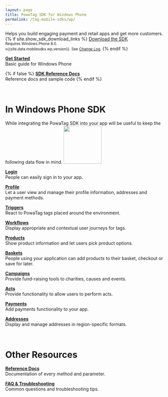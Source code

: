 ```yaml
---
layout: page
title: PowaTag SDK for Windows Phone
permalink: /tag-mobile-sdks/wp/
---
```


Helps you build engaging payment and retail apps and get more customers.
{% if site.show_sdk_download_links %}
<a class="download-link wp" href="{{site.data.mobilesdks.wp.url}}">Download the SDK</a><br />
<small>Requires Windows Phone 8.0.</small><br />
<small>v{{site.data.mobilesdks.wp.version}}. See [Change Log]({{site.baseurl}}/tag-mobile-sdks/wp/changelog/).</small>
{% endif %}

**[Get Started]({{site.baseurl}}/tag-mobile-sdks/wp/start/)**<br />
Basic guide for Windows Phone

{% if false %}
**[SDK Reference Docs]({{site.baseurl}}/tag-mobile-sdks/wp/reference/)**<br />
Reference docs and sample code
{% endif %}

<br />

# In Windows Phone SDK

While integrating the PowaTag SDK into your app will be useful to keep the following data flow in mind.
<img src="{{ '/images/powatag_mobile_sdks_generic_workflow.png' | prepend: site.baseurl }}" height="120" />

**[Login]({{site.baseurl}}/tag-mobile-sdks/wp/login/)**<br />
People can easily sign in to your app.

**[Profile]({{site.baseurl}}/tag-mobile-sdks/wp/profile/)**<br />
Let a user view and manage their profile information, addresses and payment methods.

**[Triggers]({{site.baseurl}}/tag-mobile-sdks/wp/triggers/)**<br />
React to PowaTag tags placed around the environment.

**[Workflows]({{site.baseurl}}/tag-mobile-sdks/wp/workflows/)**<br />
Display appropriate and contextual user journeys for tags.

**[Products]({{site.baseurl}}/tag-mobile-sdks/wp/products/)**<br />
Show product information and let users pick product options.

**[Baskets]({{site.baseurl}}/tag-mobile-sdks/wp/baskets/)**<br />
People using your application can add products to their basket, checkout or save for later.

**[Campaigns]({{site.baseurl}}/tag-mobile-sdks/wp/campaigns/)**<br />
Provide fund-raising tools to charities, causes and events.

**[Acts]({{site.baseurl}}/tag-mobile-sdks/wp/acts/)**<br />
Provide functionality to allow users to perform acts.

**[Payments]({{site.baseurl}}/tag-mobile-sdks/wp/payments/)**<br />
Add payments functionality to your app.

**[Addresses]({{site.baseurl}}/tag-mobile-sdks/wp/addresses/)**<br />
Display and manage addresses in region-specific formats.

<br />

# Other Resources

**[Reference Docs]({{site.baseurl}}/tag-mobile-sdks/0.9.6-javadoc/windows_phone/)**<br />
Documentation of every method and parameter.

**[FAQ & Troubleshooting]({{site.baseurl}}/tag-mobile-sdks/wp/faq/)**<br />
Common questions and troubleshooting tips.
